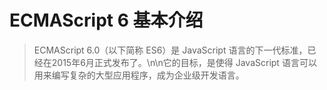 # ECMAScript 6 基本介绍

> ECMAScript 6.0（以下简称 ES6）是 JavaScript 语言的下一代标准，已经在2015年6月正式发布了。\n\n它的目标，是使得 JavaScript 语言可以用来编写复杂的大型应用程序，成为企业级开发语言。


